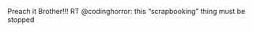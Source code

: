 <!--
id: 204891850
link: http://kevinisom.info/post/204891850/preach-it-brother-rt-codinghorror-this
slug: preach-it-brother-rt-codinghorror-this
date: Mon Oct 05 2009 20:35:59 GMT+1300 (NZDT)
raw: {"blog_name":"kevinisom","id":204891850,"post_url":"http://kevinisom.info/post/204891850/preach-it-brother-rt-codinghorror-this","slug":"preach-it-brother-rt-codinghorror-this","type":"text","date":"2009-10-05 07:35:59 GMT","timestamp":1254728159,"state":"published","format":"html","reblog_key":"PhahrfRV","tags":[],"short_url":"http://tmblr.co/Zw68YyCDcRA","highlighted":[],"feed_item":"http://twitter.com/kev_nz/statuses/4623341991","from_feed_id":"650289","note_count":0,"title":null,"body":"<p>Preach it Brother!!! RT @codinghorror: this &#8220;scrapbooking&#8221; thing must be stopped</p>"}
publish: 2009-10-05
tags: 
title: null
-->


Preach it Brother!!! RT @codinghorror: this “scrapbooking” thing must be
stopped


